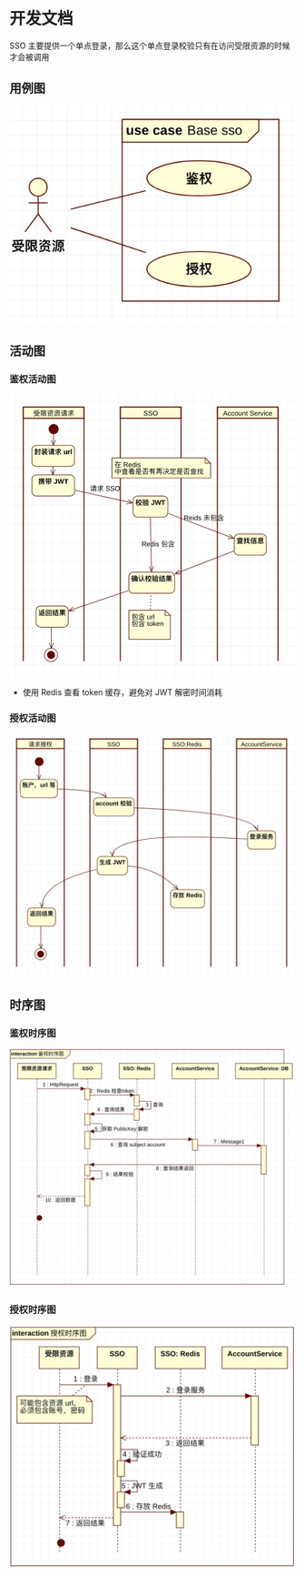# 开发文档

SSO 主要提供一个单点登录，那么这个单点登录校验只有在访问受限资源的时候才会被调用

## 用例图

![image-20190407020750775](img/image-20190407020750775.png)



## 活动图

### 鉴权活动图

![image-20190407022735313](img/image-20190407022735313.png)

* 使用 Redis 查看 token 缓存，避免对 JWT 解密时间消耗

### 授权活动图

![image-20190407163104375](img/image-20190407163104375.png)

## 时序图

### 鉴权时序图

![image-20190407025627184](img/image-20190407025627184.png)



### 授权时序图

![image-20190407164534087](img/image-20190407164534087.png)

